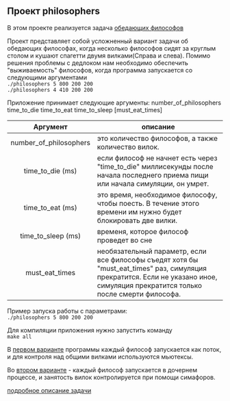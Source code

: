 ## Проект philosophers

В этом проекте реализуется задача [обедающих философов](https://ru.wikipedia.org/wiki/%D0%97%D0%B0%D0%B4%D0%B0%D1%87%D0%B0_%D0%BE%D0%B1_%D0%BE%D0%B1%D0%B5%D0%B4%D0%B0%D1%8E%D1%89%D0%B8%D1%85_%D1%84%D0%B8%D0%BB%D0%BE%D1%81%D0%BE%D1%84%D0%B0%D1%85)

Проект представляет собой усложненный вариант задачи об обедающих философах,
когда несколько философов сидят за круглым столом и кушают спагетти двумя
вилками(Справа и слева). Помимо решения проблемы с дедлоком нам необходимо обеспечить "выживаемость" философов,
когда программа запускается со следующими аргументами <br>
```./philosophers 5 800 200 200```  <br>
```./philosophers 4 410 200 200```  <br>

Приложение принимает следующие аргументы: number_of_philosophers time_to_die
time_to_eat time_to_sleep [must_eat_times]

| Аргумент      | описание  |
|:-------------:|---------------|
| number_of_philosophers    | это количество философов, а также количество вилок. |
| time_to_die (ms)          | если философ не начнет есть  через "time_to_die" миллисекунды после начала последнего приема пищи или начала симуляции, он умрет. |
| time_to_eat (ms)          | это время, необходимое философу, чтобы поесть. В течение этого времени им нужно будет блокировать две вилки. |
| time_to_sleep (ms)        | временя, которое философ проведет во сне |
| must_eat_times            | необязательный параметр, если все философы съедят хотя бы "must_eat_times" раз, симуляция прекратится. Если не указано иное, симуляция прекратится только после смерти философа. |

Пример запуска работы с параметрами: \
```./philosophers 5 800 200 200```  <br>

Для компиляции приложения нужно запустить команду \
```make all```  <br>

В [первом варианте](philo) программы каждый философ запускается как поток, и для контроля над общими вилками используются мьютексы.

Во [втором варианте](philo_bonus) - каждый философ запускается в дочернем процессе, и занятость вилок контролируется при помощи симафоров.


[подробное описание задачи ](en.subject.pdf)